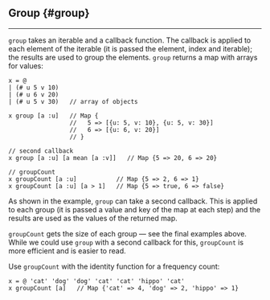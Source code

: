 ## Group {#group}

---

`group` takes an iterable and a callback function. The callback is applied to each element of the iterable (it is passed the element, index and iterable); the results are used to group the elements. `group` returns a map with arrays for values:

```
x = @ 
| (# u 5 v 10)
| (# u 6 v 20)
| (# u 5 v 30)   // array of objects
  
x group [a :u]   // Map {
                 //   5 => [{u: 5, v: 10}, {u: 5, v: 30}]
                 //   6 => [{u: 6, v: 20}]
                 // }

// second callback
x group [a :u] [a mean [a :v]]   // Map {5 => 20, 6 => 20}

// groupCount
x groupCount [a :u]           // Map {5 => 2, 6 => 1}
x groupCount [a :u] [a > 1]   // Map {5 => true, 6 => false}
```

As shown in the example, `group` can take a second callback. This is applied to each group (it is passed a value and key of the map at each step) and the results are used as the values of the returned map.

`groupCount` gets the size of each group &mdash; see the final examples above. While we could use `group` with a second callback for this, `groupCount` is more efficient and is easier to read. 

Use `groupCount` with the identity function for a frequency count:

```
x = @ 'cat' 'dog' 'dog' 'cat' 'cat' 'hippo' 'cat'
x groupCount [a]   // Map {'cat' => 4, 'dog' => 2, 'hippo' => 1}
```